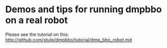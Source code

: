 # Demos and tips for running dmpbbo on a real robot

Please see the tutorial on this: http://github.com/stulp/dmpbbo/tutorial/dmp_bbo_robot.md
